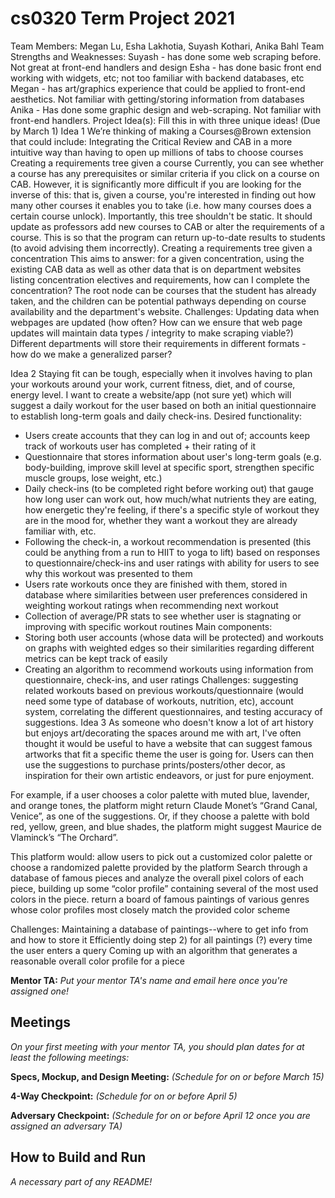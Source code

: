 # cs0320 Term Project 2021
Team Members: Megan Lu, Esha Lakhotia, Suyash Kothari, Anika Bahl
Team Strengths and Weaknesses: 
Suyash - has done some web scraping before. Not great at front-end handlers and design 
Esha - has done basic front end working with widgets, etc; not too familiar with backend databases, etc
Megan - has art/graphics experience that could be applied to front-end aesthetics. Not familiar with getting/storing information from databases
Anika - Has done some graphic design and web-scraping. Not familiar with front-end handlers.
Project Idea(s): Fill this in with three unique ideas! (Due by March 1)
Idea 1
We’re thinking of making a Courses@Brown extension that could include:
Integrating the Critical Review and CAB in a more intuitive way than having to open up millions of tabs to choose courses
Creating a requirements tree given a course
Currently, you can see whether a course has any prerequisites or similar criteria if you click on a course on CAB. However, it is significantly more difficult if you are looking for the inverse of this: that is, given a course, you're interested in finding out how many other courses it enables you to take (i.e. how many courses does a certain course unlock).
Importantly, this tree shouldn't be static. It should update as professors add new courses to CAB or alter the requirements of a course. This is so that the program can return up-to-date results to students (to avoid advising them incorrectly).
Creating a requirements tree given a concentration
This aims to answer: for a given concentration, using the existing CAB data as well as other data that is on department websites listing concentration electives and requirements, how can I complete the concentration? The root node can be courses that the student has already taken, and the children can be potential pathways depending on course availability and the department's website.
Challenges: 
Updating data when webpages are updated (how often? How can we ensure that web page updates will maintain data types / integrity to make scraping viable?)
Different departments will store their requirements in different formats - how do we make a generalized parser?

Idea 2
Staying fit can be tough, especially when it involves having to plan your workouts around your work, current fitness, diet, and of course, energy level. I want to create a website/app (not sure yet) which will suggest a daily workout for the user based on both an initial questionnaire to establish long-term goals and daily check-ins.
Desired functionality:
- Users create accounts that they can log in and out of; accounts keep track of workouts user has completed + their rating of it
- Questionnaire that stores information about user's long-term goals (e.g. body-building, improve skill level at specific sport, strengthen specific muscle groups, lose weight, etc.)
- Daily check-ins (to be completed right before working out) that gauge how long user can work out, how much/what nutrients they are eating, how energetic they're feeling, if there's a specific style of workout they are in the mood for, whether they want a workout they are already familiar with, etc.
- Following the check-in, a workout recommendation is presented (this could be anything from a run to HIIT to yoga to lift) based on responses to questionnaire/check-ins and user ratings with ability for users to see why this workout was presented to them
- Users rate workouts once they are finished with them, stored in database where similarities between user preferences considered in weighting workout ratings when recommending next workout
- Collection of average/PR stats to see whether user is stagnating or improving with specific workout routines
Main components:
- Storing both user accounts (whose data will be protected) and workouts on graphs with weighted edges so their similarities regarding different metrics can be kept track of easily
- Creating an algorithm to recommend workouts using information from questionnaire, check-ins, and user ratings
Challenges: suggesting related workouts based on previous workouts/questionnaire (would need some type of database of workouts, nutrition, etc), account system, correlating the different questionnaires, and testing accuracy of suggestions.
Idea 3
As someone who doesn't know a lot of art history but enjoys art/decorating the spaces around me with art, I've often thought it would be useful to have a website that can suggest famous artworks that fit a specific theme the user is going for. Users can then use the suggestions to purchase prints/posters/other decor, as inspiration for their own artistic endeavors, or just for pure enjoyment.

For example, if a user chooses a color palette with muted blue, lavender, and orange tones, the platform might return Claude Monet’s “Grand Canal, Venice”, as one of the suggestions. Or, if they choose a palette with bold red, yellow, green, and blue shades, the platform might suggest Maurice de Vlaminck’s “The Orchard”.

This platform would:
 allow users to pick out a customized color palette or choose a randomized palette provided by the platform
Search through a database of famous pieces and analyze the overall pixel colors of each piece, building up some “color profile” containing several of the most used colors in the piece.
return a board of famous paintings of various genres whose color profiles most closely match the provided color scheme

Challenges:
Maintaining a database of paintings--where to get info from and how to store it
Efficiently doing step 2) for all paintings (?) every time the user enters a query
Coming up with an algorithm that generates a reasonable overall color profile for a piece


**Mentor TA:** _Put your mentor TA's name and email here once you're assigned one!_

## Meetings
_On your first meeting with your mentor TA, you should plan dates for at least the following meetings:_

**Specs, Mockup, and Design Meeting:** _(Schedule for on or before March 15)_

**4-Way Checkpoint:** _(Schedule for on or before April 5)_

**Adversary Checkpoint:** _(Schedule for on or before April 12 once you are assigned an adversary TA)_

## How to Build and Run
_A necessary part of any README!_
